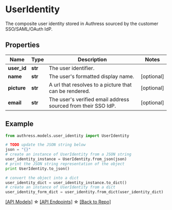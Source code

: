 # UserIdentity

The composite user identity stored in Authress sourced by the customer SSO/SAML/OAuth IdP.

## Properties
Name | Type | Description | Notes
------------ | ------------- | ------------- | -------------
**user_id** | **str** | The user identifier. |
**name** | **str** | The user&#39;s formatted display name. | [optional]
**picture** | **str** | A url that resolves to a picture that can be rendered. | [optional]
**email** | **str** | The user&#39;s verified email address sourced from their SSO IdP. | [optional]

## Example

```python
from authress.models.user_identity import UserIdentity

# TODO update the JSON string below
json = "{}"
# create an instance of UserIdentity from a JSON string
user_identity_instance = UserIdentity.from_json(json)
# print the JSON string representation of the object
print UserIdentity.to_json()

# convert the object into a dict
user_identity_dict = user_identity_instance.to_dict()
# create an instance of UserIdentity from a dict
user_identity_form_dict = user_identity.from_dict(user_identity_dict)
```
[[API Models]](./README.md#documentation-for-models) ☆ [[API Endpoints]](./README.md#documentation-for-api-endpoints) ☆ [[Back to Repo]](../README.md)


